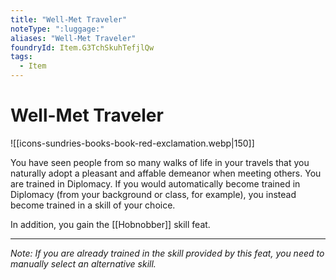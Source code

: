 ```yaml
---
title: "Well-Met Traveler"
noteType: ":luggage:"
aliases: "Well-Met Traveler"
foundryId: Item.G3TchSkuhTefjlQw
tags:
  - Item
---
```


# Well-Met Traveler
![[icons-sundries-books-book-red-exclamation.webp|150]]

You have seen people from so many walks of life in your travels that you naturally adopt a pleasant and affable demeanor when meeting others. You are trained in Diplomacy. If you would automatically become trained in Diplomacy (from your background or class, for example), you instead become trained in a skill of your choice.

In addition, you gain the [[Hobnobber]] skill feat.

* * *

_Note: If you are already trained in the skill provided by this feat, you need to manually select an alternative skill._
